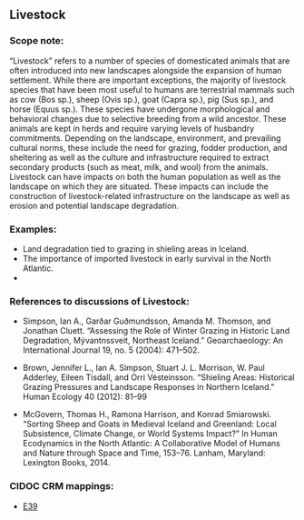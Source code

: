 
## Livestock

###  Scope note: 
“Livestock” refers to a number of species of domesticated animals that are often introduced into new landscapes alongside the expansion of human settlement. While there are important exceptions, the majority of livestock species that have been most useful to humans are terrestrial mammals such as cow (Bos sp.), sheep (Ovis sp.), goat (Capra sp.), pig (Sus sp.), and horse (Equus sp.). These species have undergone morphological and behavioral changes due to selective breeding from a wild ancestor. These animals are kept in herds and require varying levels of husbandry commitments. Depending on the landscape, environment, and prevailing cultural norms, these include the need for grazing, fodder production, and sheltering as well as the culture and infrastructure required to extract secondary products (such as meat, milk, and wool) from the animals. Livestock can have impacts on both the human population as well as the landscape on which they are situated. These impacts can include the construction of livestock-related infrastructure on the landscape as well as erosion and potential landscape degradation.

### Examples: 

* Land degradation tied to grazing in shieling areas in Iceland.
* The importance of imported livestock in early survival in the North Atlantic.
* 

### References to discussions of Livestock:

* Simpson, Ian A., Garðar Guðmundsson, Amanda M. Thomson, and Jonathan Cluett. “Assessing the Role of Winter Grazing in Historic Land Degradation, Mývantnssveit, Northeast Iceland.” Geoarchaeology: An International Journal 19, no. 5 (2004): 471–502.

* Brown, Jennifer L., Ian A. Simpson, Stuart J. L. Morrison, W. Paul Adderley, Eileen Tisdall, and Orri Vésteinsson. “Shieling Areas: Historical Grazing Pressures and Landscape Responses in Northern Iceland.” Human Ecology 40 (2012): 81–99

* McGovern, Thomas H., Ramona Harrison, and Konrad Smiarowski. “Sorting Sheep and Goats in Medieval Iceland and Greenland: Local Subsistence, Climate Change, or World Systems Impact?” In Human Ecodynamics in the North Atlantic: A Collaborative Model of Humans and Nature through Space and Time, 153–76. Lanham, Maryland: Lexington Books, 2014.

### CIDOC CRM mappings: 

* [E39](http://www.cidoc-crm.org/Entity/e39-actor/version-6.1)


